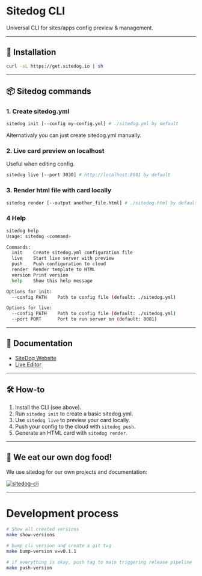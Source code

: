 # Sitedog CLI

Universal CLI for sites/apps config preview & management.

---

## 🚀 Installation

```sh
curl -sL https://get.sitedog.io | sh
```

---

## 📦 Sitedog commands

### 1. Create sitedog.yml

```sh
sitedog init [--config my-config.yml] # ./sitedog.yml by default
```
Alternativaly you can just create sitedog.yml manually.

### 2. Live card preview on localhost

Useful when editing config.
```sh
sitedog live [--port 3030] # http://localhost:8081 by default
```

<!-- ### 3. Add your config to cloud dashboard
```sh
sitedog push [--title another_config_title]
``` -->

### 3. Render html file with card locally
```sh
sitedog render [--output another_file.html] # ./sitedog.html by default
```

### 4 Help

```sh
sitedog help
Usage: sitedog <command>

Commands:
  init    Create sitedog.yml configuration file
  live    Start live server with preview
  push    Push configuration to cloud
  render  Render template to HTML
  version Print version
  help    Show this help message

Options for init:
  --config PATH    Path to config file (default: ./sitedog.yml)

Options for live:
  --config PATH    Path to config file (default: ./sitedog.yml)
  --port PORT      Port to run server on (default: 8081)
```

<!-- Options for push:
  --config PATH    Path to config file (default: ./sitedog.yml) -->

---

## 📖 Documentation
- [SiteDog Website](https://sitedog.io/)
- [Live Editor](https://sitedog.io/editor)

---

## 🛠️ How-to

1. Install the CLI (see above).
2. Run `sitedog init` to create a basic sitedog.yml.
3. Use `sitedog live` to preview your card locally.
4. Push your config to the cloud with `sitedog push`.
5. Generate an HTML card with `sitedog render`.

---

## 🐶 We eat our own dog food!

We use sitedog for our own projects and documentation:

[![sitedog-cli](https://i.imgur.com/DNhwj6T.png)](https://sitedog.io/live-editor.html#pako:eJytVVtv2zYUfvevIPLQN4m-zbENBGmG2m2GJVtvQfskUOKxxJYiFZLyJdiP3yElW8qQFfUwwICBc_3Odz4eWeGA6zwWejkgBJg9VEyBXJLCucouKTVpamJbsQxoZfQ3yJyltkmirKqoZIoLlVOuSyaUxSKKlZAVwKquCKvi3W4XnzxxpstjRvufaeWMlqH7sQGiar1YtpKstiKV0JVVcxWdzPElzyWD-DRDXGjreqV8DbQUOu8qQB23tgCpnZDO5tPLEUVwIi-cnyljSh26tGPRYPYoGS8DSAOV7sJy4SRLQ2VPY4KBR-pa2gaY00R5-n1-Lqwzh3NqUE8dcgQmOaaHWk5_B7UkPjrXedJGjzsfgX0lDNgluRgPx7NoiL_phYfkcwiruXC2wVWxHBJbAfDEj2hcB9C7gifeQRpz2FKmmDxYYWkIiVq4ESLXU1eJaivd03Uhr0BFb399tdGmTDYsc9pclToVEkLHXOtcArHATFYQHNHq_uobe9xEBXYaS9RGXuNcujYZJIJf2SxqZLTsqcHLfe8MI9bVm82y1zTxkLpWXGe238h7UbV09PTLw816u_4z2bwb8d8uv07L8t7dJTd2z9a72-_vP6zGw6f848Nwe0cBuQwtcBOiRMq6-v5lbEResuZVAIpOUWFuYfLHt0e5Wte32Wf1sJ6n727oZ-VQD8CvleYQ4WijaDZ85a4mXz-t8_tHab-8nd3fr1Q0DM1Yqmv3TEtF3WjpIxLxpllKCKKp1Cn1HNEPq5s3d6u45IMBPvDYPrsQJmwhk7rm58i9SzhD3yHpZXVbMFswROCNGU3m8WixiMeTSbyYo88_exQ6tgD3hHloKlGSOWo3xcan-zDwz4DrZvMRwVk980yGeCFb4Ru9FRzMkuTe2LAqBbOJw8kvXofzKPRFcHCFb6nc45SZNryJ9YeB_OOmBmNfUiw7XcMG6mCQg3uReoxxTEocvp3znDVg0XOXgCkvr-A_fCt8-9PB-8F96gf8-5HySPojWBf3BP4IsioOqd7TDYwv53wyGS3mQzbKYLjIJnwxnaXpZpjOJ-lgcLxQmRQ9jesSd8GJxMERipYvEX3s1rtxvWL_L0pyhNTe5FYJiLQ2kkT2967LM-2Qv4gtQkatfjaHnkKb7L8BYybMKw)

---

# Development process

```sh
# Show all created versions
make show-versions

# bump cli version and create a git tag
make bump-version v=v0.1.1

# if everything is okay, push tag to main triggering release pipeline
make push-version
```

